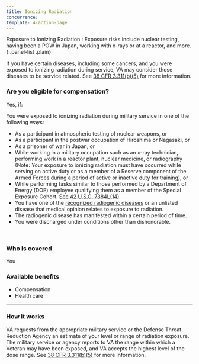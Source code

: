 ```yaml
---
title: Ionizing Radiation
concurrence: 
template: 4-action-page
---
```


Exposure to Ionizing Radiation
: Exposure risks include nuclear testing, having been a POW in Japan, working with x-rays or at a reactor, and more.
{:.panel-list .plain}

If you have certain diseases, including some cancers, and you were exposed to ionizing radiation during service, VA may consider those diseases to be service related. See [38 CFR 3.311(b)(5)](http://www.warms.vba.va.gov/regs/38CFR/BOOKB/PART3/S3_311.DOC) for more information.

<div class="call-out" markdown="1">

### Are you eligible for compensation?

Yes, if:

You were exposed to ionizing radiation during military service in one of the following ways:

  - As a participant in atmospheric testing of nuclear weapons, or
  - As a participant in the postwar occupation of Hiroshima or Nagasaki, or
  - As a prisoner of war in Japan, or
  - While working in a military occupation such as an x-ray technician, performing work in a reactor plant, nuclear medicine, or radiography (Note: Your exposure to ionizing radiation must have occurred while serving on active duty or as a member of a Reserve component of the Armed Forces during a period of active or inactive duty for training), or
  - While performing tasks similar to those performed by a Department of Energy (DOE) employee qualifying them as a member of the Special Exposure Cohort. [See 42 U.S.C. 7384L(14)](https://www.law.cornell.edu/uscode/text/42/7384l)
  - You have one of the [recognized radiogenic diseases](http://www.ecfr.gov/cgi-bin/text-idx?c=ecfr&sid=39c7e367a71c8efc570650851b266303&rgn=div5&view=text&node=38:1.0.1.1.4&idno=38#38:1.0.1.1.4.1.66.119) or an unlisted disease that medical opinion relates to exposure to radiation.
  - The radiogenic disease has manifested within a certain period of time.
  - You were discharged under conditions other than dishonorable.

<br>

### Who is covered

You
</div>

### Available benefits

- Compensation
- Health care

-----

### How it works

VA requests from the appropriate military service or the Defense Threat Reduction Agency an estimate of your level or range of radiation exposure. The military service or agency reports to VA the range within which a Veteran may have been exposed, and VA accepts the highest level of the dose range. See [38 CFR 3.311(b)(5)](http://www.warms.vba.va.gov/regs/38CFR/BOOKB/PART3/S3_311.DOC) for more information.
